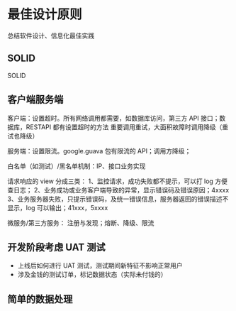 # 最佳设计原则

总结软件设计、信息化最佳实践

## SOLID

SOLID

## 客户端服务端

客户端：设置超时。所有网络调用都需要，如数据库访问，第三方 API 接口；数据库，RESTAPI 都有设置超时的方法
重要调用重试，大面积故障时调用降级（重试也降级）

服务端：设置限流。google.guava 包有限流的 API；调用方降级；

白名单（如测试）/黑名单机制：IP、接口业务实现

请求响应的 view 分成三类：
1、监控请求，成功失败都不提示，可以打 log 方便查日志；
2、业务成功或业务客户端导致的异常，显示错误码及错误原因；4xxxx
3、业务服务器失败，只提示错误码，及统一错误信息，服务器返回的错误描述不显示，log 可以输出；41xxx，5xxxx

微服务/第三方服务：
注册与发现；熔断、降级、限流

## 开发阶段考虑 UAT 测试

- 上线后如何进行 UAT 测试，测试期间新特征不影响正常用户
- 涉及金钱的测试订单，标记数据状态（实际未付钱的）

## 简单的数据处理


